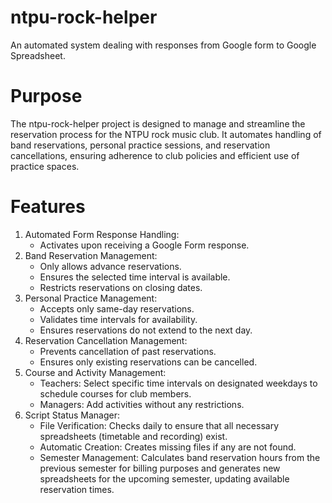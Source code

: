 # ntpu-rock-helper
An automated system dealing with responses from Google form to Google Spreadsheet.

# Purpose
The ntpu-rock-helper project is designed to manage and streamline the reservation process for the NTPU rock music club. It automates handling of band reservations, personal practice sessions, and reservation cancellations, ensuring adherence to club policies and efficient use of practice spaces.

# Features
1. Automated Form Response Handling:
     - Activates upon receiving a Google Form response.
3. Band Reservation Management:
     - Only allows advance reservations.  
     - Ensures the selected time interval is available.  
     - Restricts reservations on closing dates.  
5. Personal Practice Management:
     - Accepts only same-day reservations.
     - Validates time intervals for availability.
     - Ensures reservations do not extend to the next day.
7. Reservation Cancellation Management:
     - Prevents cancellation of past reservations.
     - Ensures only existing reservations can be cancelled.
5. Course and Activity Management:
     - Teachers: Select specific time intervals on designated weekdays to schedule courses for club members.
     - Managers: Add activities without any restrictions.
7. Script Status Manager:
     - File Verification: Checks daily to ensure that all necessary spreadsheets (timetable and recording) exist.
     - Automatic Creation: Creates missing files if any are not found.
     - Semester Management: Calculates band reservation hours from the previous semester for billing purposes and generates new spreadsheets for the upcoming semester, updating available reservation times.

